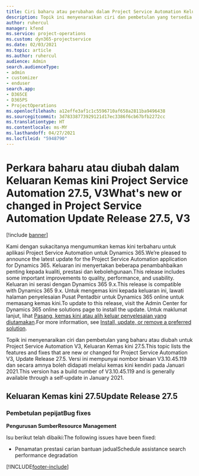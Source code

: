 ```yaml
---
title: Ciri baharu atau perubahan dalam Project Service Automation Keluaran Kemas Kini 27.5 Hotfix, V3
description: Topik ini menyenaraikan ciri dan pembetulan yang tersedia dalam Project Service Automation Keluaran Kemas kini 27.5 Hotfix, V3.
author: ruhercul
manager: kfend
ms.service: project-operations
ms.custom: dyn365-projectservice
ms.date: 02/03/2021
ms.topic: article
ms.author: ruhercul
audience: Admin
search.audienceType:
- admin
- customizer
- enduser
search.app:
- D365CE
- D365PS
- ProjectOperations
ms.openlocfilehash: a12effe3af1c1c5596710af658a2811ba9496438
ms.sourcegitcommit: 3d78338773929121d17ec3386f6cb67bfb2272cc
ms.translationtype: HT
ms.contentlocale: ms-MY
ms.lasthandoff: 04/27/2021
ms.locfileid: "5948790"
---
```

# <a name="whats-new-or-changed-in-project-service-automation-update-release-275-v3"></a><span data-ttu-id="df014-103">Perkara baharu atau diubah dalam Keluaran Kemas kini Project Service Automation 27.5, V3</span><span class="sxs-lookup"><span data-stu-id="df014-103">What's new or changed in Project Service Automation Update Release 27.5, V3</span></span>

[!include [banner](../includes/psa-now-project-operations.md)]

<span data-ttu-id="df014-104">Kami dengan sukacitanya mengumumkan kemas kini terbaharu untuk aplikasi Project Service Automation untuk Dynamics 365.</span><span class="sxs-lookup"><span data-stu-id="df014-104">We’re pleased to announce the latest update for the Project Service Automation application for Dynamics 365.</span></span> <span data-ttu-id="df014-105">Keluaran ini menyertakan beberapa penambahbaikan penting kepada kualiti, prestasi dan kebolehgunaan.</span><span class="sxs-lookup"><span data-stu-id="df014-105">This release includes some important improvements to quality, performance, and usability.</span></span> <span data-ttu-id="df014-106">Keluaran ini serasi dengan Dynamics 365 9.x.</span><span class="sxs-lookup"><span data-stu-id="df014-106">This release is compatible with Dynamics 365 9.x.</span></span> <span data-ttu-id="df014-107">Untuk mengemas kini kepada keluaran ini, lawati halaman penyelesaian Pusat Pentadbir untuk Dynamics 365 online untuk memasang kemas kini.</span><span class="sxs-lookup"><span data-stu-id="df014-107">To update to this release, visit the Admin Center for Dynamics 365 online solutions page to install the update.</span></span> <span data-ttu-id="df014-108">Untuk maklumat lanjut, lihat [Pasang, kemas kini atau alih keluar penyelesaian yang diutamakan](/power-platform/admin/install-remove-preferred-solution).</span><span class="sxs-lookup"><span data-stu-id="df014-108">For more information, see [Install, update, or remove a preferred solution](/power-platform/admin/install-remove-preferred-solution).</span></span>

<span data-ttu-id="df014-109">Topik ini menyenaraikan ciri dan pembetulan yang baharu atau diubah untuk Project Service Automation V3, Keluaran Kemas kini 27.5.</span><span class="sxs-lookup"><span data-stu-id="df014-109">This topic lists the features and fixes that are new or changed for Project Service Automation V3, Update Release 27.5.</span></span> <span data-ttu-id="df014-110">Versi ini mempunyai nombor binaan V3.10.45.119 dan secara amnya boleh didapati melalui kemas kini kendiri pada Januari 2021.</span><span class="sxs-lookup"><span data-stu-id="df014-110">This version has a build number of V3.10.45.119 and is generally available through a self-update in January 2021.</span></span>

## <a name="update-release-275"></a><span data-ttu-id="df014-111">Keluaran Kemas kini 27.5</span><span class="sxs-lookup"><span data-stu-id="df014-111">Update Release 27.5</span></span>

### <a name="bug-fixes"></a><span data-ttu-id="df014-112">Pembetulan pepijat</span><span class="sxs-lookup"><span data-stu-id="df014-112">Bug fixes</span></span>


<span data-ttu-id="df014-113">**Pengurusan Sumber**</span><span class="sxs-lookup"><span data-stu-id="df014-113">**Resource Management**</span></span>

<span data-ttu-id="df014-114">Isu berikut telah dibaiki:</span><span class="sxs-lookup"><span data-stu-id="df014-114">The following issues have been fixed:</span></span>

- <span data-ttu-id="df014-115">Penamatan prestasi carian bantuan jadual</span><span class="sxs-lookup"><span data-stu-id="df014-115">Schedule assistance search performance degradation</span></span>


[!INCLUDE[footer-include](../includes/footer-banner.md)]